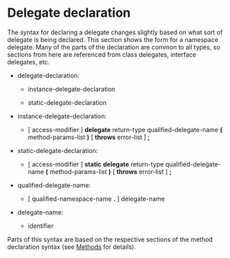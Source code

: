 

Delegate declaration
====================

The syntax for declaring a delegate changes slightly based on what sort of delegate is being declared. This section shows the form for a namespace delegate. Many of the parts of the declaration are common to all types, so sections from here are referenced from class delegates,
interface delegates, etc.

-   delegate-declaration:

    -   instance-delegate-declaration

    -   static-delegate-declaration

-   instance-delegate-declaration:

    -   [ access-modifier ] **delegate** return-type qualified-delegate-name **(** method-params-list **)** [ **throws** error-list ] **;**


-   static-delegate-declaration:

    -   [ access-modifier ] **static** **delegate** return-type qualified-delegate-name **(** method-params-list **)** [ **throws** error-list ] **;**


-   qualified-delegate-name:

    -   [ qualified-namespace-name **.** ] delegate-name


-   delegate-name:

    -   identifier

Parts of this syntax are based on the respective sections of the method declaration syntax (see
[Methods](methods.md) for details).
